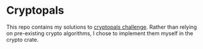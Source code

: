 # Cryptopals
This repo contains my solutions to [cryptopals challenge](https://cryptopals.com/).
Rather than relying on pre-existing crypto algorithms, I chose to implement them myself in the crypto crate.
